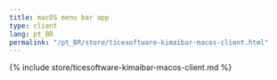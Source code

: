 ```yaml
---
title: macOS menu bar app
type: client
lang: pt_BR
permalink: "/pt_BR/store/ticesoftware-kimaibar-macos-client.html"
---
```


{% include store/ticesoftware-kimaibar-macos-client.md %}
